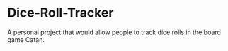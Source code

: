 # Dice-Roll-Tracker
A personal project that would allow people to track dice rolls in the board game Catan.
